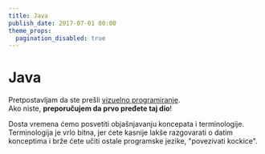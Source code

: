 ```yaml
---
title: Java
publish_date: 2017-07-01 00:00
theme_props:
  pagination_disabled: true
---
```


# Java

Pretpostavljam da ste prešli [vizuelno programiranje](/flowrun).   
Ako niste, **preporučujem da prvo pređete taj dio**!

Dosta vremena ćemo posvetiti objašnjavanju koncepata i terminologije.  
Terminologija je vrlo bitna, jer ćete kasnije lakše razgovarati o datim konceptima
i brže ćete učiti ostale programske jezike, "povezivati kockice".

